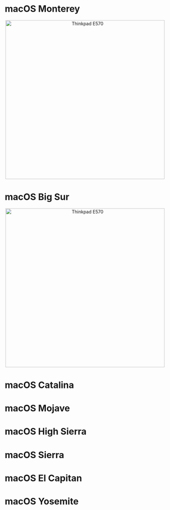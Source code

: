<h1 align="left"> macOS Monterey </h1>
<p align="center">
  <img src="https://github.com/yusfklncc/macOS-Images-for-Hackintosh/blob/main/macOS/macOS%20Monterey.png" alt="Thinkpad E570" width="500">
</p>

<h1 align="left"> macOS Big Sur </h1>
<p align="center">
  <img src="https://github.com/yusfklncc/macOS-Images-for-Hackintosh/blob/main/macOS/macOS%20Big%20Sur.png" alt="Thinkpad E570" width="500">
</p>

<h1 align="left"> macOS Catalina </h1>

<h1 align="left"> macOS Mojave </h1>

<h1 align="left"> macOS High Sierra </h1>

<h1 align="left"> macOS Sierra </h1>

<h1 align="left"> macOS El Capitan </h1>

<h1 align="left"> macOS Yosemite </h1>
